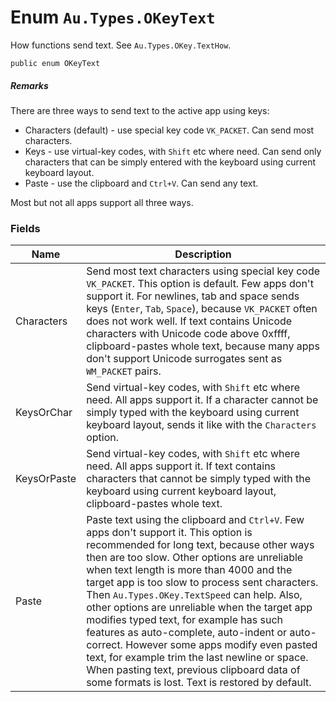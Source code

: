 # Enum `Au.Types.OKeyText`

How functions send text. See `Au.Types.OKey.TextHow`.

```
public enum OKeyText
```

##### Remarks

There are three ways to send text to the active app using keys:

- Characters (default) - use special key code `VK_PACKET`. Can send most characters.
- Keys - use virtual-key codes, with `Shift` etc where need. Can send only characters that can be simply entered with the keyboard using current keyboard layout.
- Paste - use the clipboard and `Ctrl+V`. Can send any text.

Most but not all apps support all three ways.

### Fields

| Name | Description |
| --- | --- |
| Characters | Send most text characters using special key code `VK_PACKET`. This option is default. Few apps don't support it. For newlines, tab and space sends keys (`Enter`, `Tab`, `Space`), because `VK_PACKET` often does not work well. If text contains Unicode characters with Unicode code above 0xffff, clipboard-pastes whole text, because many apps don't support Unicode surrogates sent as `WM_PACKET` pairs. |
| KeysOrChar | Send virtual-key codes, with `Shift` etc where need. All apps support it. If a character cannot be simply typed with the keyboard using current keyboard layout, sends it like with the `Characters` option. |
| KeysOrPaste | Send virtual-key codes, with `Shift` etc where need. All apps support it. If text contains characters that cannot be simply typed with the keyboard using current keyboard layout, clipboard-pastes whole text. |
| Paste | Paste text using the clipboard and `Ctrl+V`. Few apps don't support it. This option is recommended for long text, because other ways then are too slow. Other options are unreliable when text length is more than 4000 and the target app is too slow to process sent characters. Then `Au.Types.OKey.TextSpeed` can help. Also, other options are unreliable when the target app modifies typed text, for example has such features as auto-complete, auto-indent or auto-correct. However some apps modify even pasted text, for example trim the last newline or space. When pasting text, previous clipboard data of some formats is lost. Text is restored by default. |
